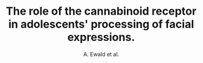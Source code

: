 ---
author: A. Ewald et al.
title: The role of the cannabinoid receptor in adolescents' processing of facial expressions.
journal: Eur J Neurosci.
year: 2016
type: article
---